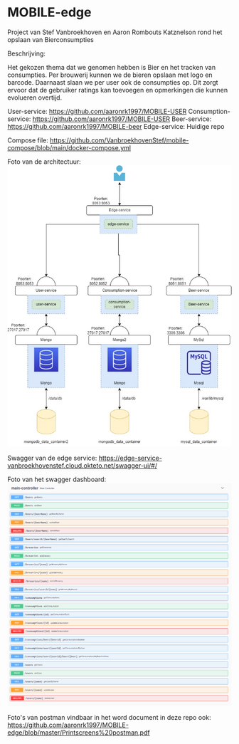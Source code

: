 # MOBILE-edge

Project van Stef Vanbroekhoven en Aaron Rombouts Katznelson rond het opslaan van Bierconsumpties


Beschrijving:

Het gekozen thema dat we genomen hebben is Bier en het tracken van consumpties. Per brouwerij kunnen we de bieren opslaan met logo en barcode. Daarnaast slaan we per user ook de consumpties op. Dit zorgt ervoor dat de gebruiker ratings kan toevoegen en opmerkingen die kunnen evolueren overtijd.

User-service: https://github.com/aaronrk1997/MOBILE-USER
Consumption-service: https://github.com/aaronrk1997/MOBILE-USER
Beer-service: https://github.com/aaronrk1997/MOBILE-beer
Edge-service: Huidige repo

Compose file: https://github.com/VanbroekhovenStef/mobile-compose/blob/main/docker-compose.yml

Foto van de architectuur: ![alt text](https://github.com/aaronrk1997/MOBILE-edge/blob/master/architecture.jpg)

Swagger van de edge service: https://edge-service-vanbroekhovenstef.cloud.okteto.net/swagger-ui/#/

Foto van het swagger dashboard: ![alt text](https://github.com/aaronrk1997/MOBILE-edge/blob/master/swagger%20overview.png)

Foto's van postman vindbaar in het word document in deze repo ook: https://github.com/aaronrk1997/MOBILE-edge/blob/master/Printscreens%20postman.pdf
